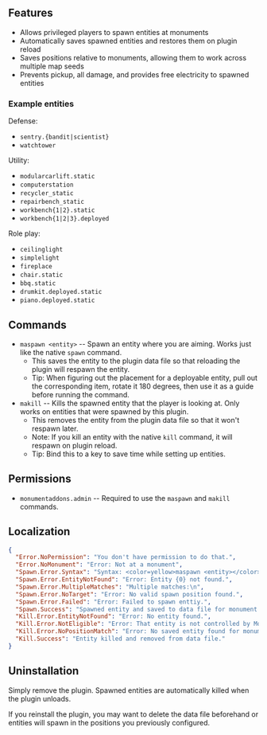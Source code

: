 ## Features

- Allows privileged players to spawn entities at monuments
- Automatically saves spawned entities and restores them on plugin reload
- Saves positions relative to monuments, allowing them to work across multiple map seeds
- Prevents pickup, all damage, and provides free electricity to spawned entities

### Example entities

Defense:
- `sentry.{bandit|scientist}`
- `watchtower`

Utility:
- `modularcarlift.static`
- `computerstation`
- `recycler_static`
- `repairbench_static`
- `workbench{1|2}.static`
- `workbench{1|2|3}.deployed`

Role play:
- `ceilinglight`
- `simplelight`
- `fireplace`
- `chair.static`
- `bbq.static`
- `drumkit.deployed.static`
- `piano.deployed.static`

## Commands

- `maspawn <entity>` -- Spawn an entity where you are aiming. Works just like the native `spawn` command.
  - This saves the entity to the plugin data file so that reloading the plugin will respawn the entity.
  - Tip: When figuring out the placement for a deployable entity, pull out the corresponding item, rotate it 180 degrees, then use it as a guide before running the command.
- `makill` -- Kills the spawned entity that the player is looking at. Only works on entities that were spawned by this plugin.
  - This removes the entity from the plugin data file so that it won't respawn later.
  - Note: If you kill an entity with the native `kill` command, it will respawn on plugin reload.
  - Tip: Bind this to a key to save time while setting up entities.

## Permissions

- `monumentaddons.admin` -- Required to use the `maspawn` and `makill` commands.

## Localization

```json
{
  "Error.NoPermission": "You don't have permission to do that.",
  "Error.NoMonument": "Error: Not at a monument",
  "Spawn.Error.Syntax": "Syntax: <color=yellow>maspawn <entity></color>",
  "Spawn.Error.EntityNotFound": "Error: Entity {0} not found.",
  "Spawn.Error.MultipleMatches": "Multiple matches:\n",
  "Spawn.Error.NoTarget": "Error: No valid spawn position found.",
  "Spawn.Error.Failed": "Error: Failed to spawn enttiy.",
  "Spawn.Success": "Spawned entity and saved to data file for monument '{0}'.",
  "Kill.Error.EntityNotFound": "Error: No entity found.",
  "Kill.Error.NotEligible": "Error: That entity is not controlled by Monument Addons.",
  "Kill.Error.NoPositionMatch": "Error: No saved entity found for monument '{0}' at position {1}.",
  "Kill.Success": "Entity killed and removed from data file."
}
```

## Uninstallation

Simply remove the plugin. Spawned entities are automatically killed when the plugin unloads.

If you reinstall the plugin, you may want to delete the data file beforehand or entities will spawn in the positions you previously configured.
